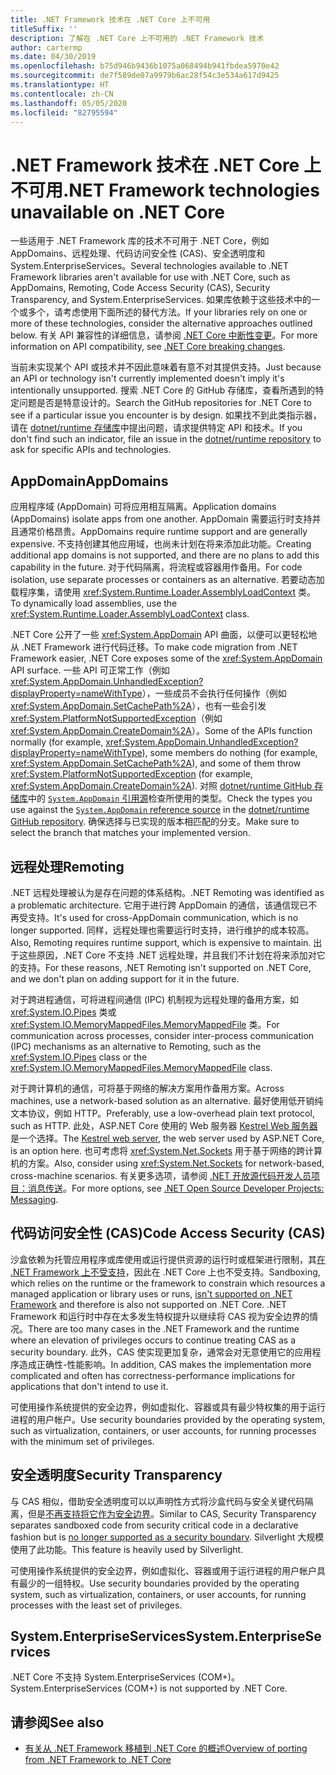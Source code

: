 ```yaml
---
title: .NET Framework 技术在 .NET Core 上不可用
titleSuffix: ''
description: 了解在 .NET Core 上不可用的 .NET Framework 技术
author: cartermp
ms.date: 04/30/2019
ms.openlocfilehash: b75d946b9436b1075a068494b941fbdea5970e42
ms.sourcegitcommit: de7f589de07a9979b6ac28f54c3e534a617d9425
ms.translationtype: HT
ms.contentlocale: zh-CN
ms.lasthandoff: 05/05/2020
ms.locfileid: "82795594"
---
```

# <a name="net-framework-technologies-unavailable-on-net-core"></a><span data-ttu-id="631d2-103">.NET Framework 技术在 .NET Core 上不可用</span><span class="sxs-lookup"><span data-stu-id="631d2-103">.NET Framework technologies unavailable on .NET Core</span></span>

<span data-ttu-id="631d2-104">一些适用于 .NET Framework 库的技术不可用于 .NET Core，例如 AppDomains、远程处理、代码访问安全性 (CAS)、安全透明度和 System.EnterpriseServices。</span><span class="sxs-lookup"><span data-stu-id="631d2-104">Several technologies available to .NET Framework libraries aren't available for use with .NET Core, such as AppDomains, Remoting, Code Access Security (CAS), Security Transparency, and System.EnterpriseServices.</span></span> <span data-ttu-id="631d2-105">如果库依赖于这些技术中的一个或多个，请考虑使用下面所述的替代方法。</span><span class="sxs-lookup"><span data-stu-id="631d2-105">If your libraries rely on one or more of these technologies, consider the alternative approaches outlined below.</span></span> <span data-ttu-id="631d2-106">有关 API 兼容性的详细信息，请参阅 [.NET Core 中断性变更](../compatibility/breaking-changes.md)。</span><span class="sxs-lookup"><span data-stu-id="631d2-106">For more information on API compatibility, see [.NET Core breaking changes](../compatibility/breaking-changes.md).</span></span>

<span data-ttu-id="631d2-107">当前未实现某个 API 或技术并不因此意味着有意不对其提供支持。</span><span class="sxs-lookup"><span data-stu-id="631d2-107">Just because an API or technology isn't currently implemented doesn't imply it's intentionally unsupported.</span></span> <span data-ttu-id="631d2-108">搜索 .NET Core 的 GitHub 存储库，查看所遇到的特定问题是否是特意设计的。</span><span class="sxs-lookup"><span data-stu-id="631d2-108">Search the GitHub repositories for .NET Core to see if a particular issue you encounter is by design.</span></span> <span data-ttu-id="631d2-109">如果找不到此类指示器，请在 [dotnet/runtime 存储库](https://github.com/dotnet/runtime/issues)中提出问题，请求提供特定 API 和技术。</span><span class="sxs-lookup"><span data-stu-id="631d2-109">If you don't find such an indicator, file an issue in the [dotnet/runtime repository](https://github.com/dotnet/runtime/issues) to ask for specific APIs and technologies.</span></span>

## <a name="appdomains"></a><span data-ttu-id="631d2-110">AppDomain</span><span class="sxs-lookup"><span data-stu-id="631d2-110">AppDomains</span></span>

<span data-ttu-id="631d2-111">应用程序域 (AppDomain) 可将应用相互隔离。</span><span class="sxs-lookup"><span data-stu-id="631d2-111">Application domains (AppDomains) isolate apps from one another.</span></span> <span data-ttu-id="631d2-112">AppDomain 需要运行时支持并且通常价格昂贵。</span><span class="sxs-lookup"><span data-stu-id="631d2-112">AppDomains require runtime support and are generally expensive.</span></span> <span data-ttu-id="631d2-113">不支持创建其他应用域，也尚未计划在将来添加此功能。</span><span class="sxs-lookup"><span data-stu-id="631d2-113">Creating additional app domains is not supported, and there are no plans to add this capability in the future.</span></span> <span data-ttu-id="631d2-114">对于代码隔离，将流程或容器用作备用。</span><span class="sxs-lookup"><span data-stu-id="631d2-114">For code isolation, use separate processes or containers as an alternative.</span></span> <span data-ttu-id="631d2-115">若要动态加载程序集，请使用 <xref:System.Runtime.Loader.AssemblyLoadContext> 类。</span><span class="sxs-lookup"><span data-stu-id="631d2-115">To dynamically load assemblies, use the <xref:System.Runtime.Loader.AssemblyLoadContext> class.</span></span>

<span data-ttu-id="631d2-116">.NET Core 公开了一些 <xref:System.AppDomain> API 曲面，以便可以更轻松地从 .NET Framework 进行代码迁移。</span><span class="sxs-lookup"><span data-stu-id="631d2-116">To make code migration from .NET Framework easier, .NET Core exposes some of the <xref:System.AppDomain> API surface.</span></span> <span data-ttu-id="631d2-117">一些 API 可正常工作（例如 <xref:System.AppDomain.UnhandledException?displayProperty=nameWithType>），一些成员不会执行任何操作（例如 <xref:System.AppDomain.SetCachePath%2A>），也有一些会引发 <xref:System.PlatformNotSupportedException>（例如 <xref:System.AppDomain.CreateDomain%2A>）。</span><span class="sxs-lookup"><span data-stu-id="631d2-117">Some of the APIs function normally (for example, <xref:System.AppDomain.UnhandledException?displayProperty=nameWithType>), some members do nothing (for example, <xref:System.AppDomain.SetCachePath%2A>), and some of them throw <xref:System.PlatformNotSupportedException> (for example, <xref:System.AppDomain.CreateDomain%2A>).</span></span> <span data-ttu-id="631d2-118">对照 [dotnet/runtime GitHub 存储库](https://github.com/dotnet/runtime)中的 [`System.AppDomain` 引用源](https://github.com/dotnet/runtime/blob/master/src/libraries/System.Private.CoreLib/src/System/AppDomain.cs)检查所使用的类型。</span><span class="sxs-lookup"><span data-stu-id="631d2-118">Check the types you use against the [`System.AppDomain` reference source](https://github.com/dotnet/runtime/blob/master/src/libraries/System.Private.CoreLib/src/System/AppDomain.cs) in the [dotnet/runtime GitHub repository](https://github.com/dotnet/runtime).</span></span> <span data-ttu-id="631d2-119">确保选择与已实现的版本相匹配的分支。</span><span class="sxs-lookup"><span data-stu-id="631d2-119">Make sure to select the branch that matches your implemented version.</span></span>

## <a name="remoting"></a><span data-ttu-id="631d2-120">远程处理</span><span class="sxs-lookup"><span data-stu-id="631d2-120">Remoting</span></span>

<span data-ttu-id="631d2-121">.NET 远程处理被认为是存在问题的体系结构。</span><span class="sxs-lookup"><span data-stu-id="631d2-121">.NET Remoting was identified as a problematic architecture.</span></span> <span data-ttu-id="631d2-122">它用于进行跨 AppDomain 的通信，该通信现已不再受支持。</span><span class="sxs-lookup"><span data-stu-id="631d2-122">It's used for cross-AppDomain communication, which is no longer supported.</span></span> <span data-ttu-id="631d2-123">同样，远程处理也需要运行时支持，进行维护的成本较高。</span><span class="sxs-lookup"><span data-stu-id="631d2-123">Also, Remoting requires runtime support, which is expensive to maintain.</span></span> <span data-ttu-id="631d2-124">出于这些原因，.NET Core 不支持 .NET 远程处理，并且我们不计划在将来添加对它的支持。</span><span class="sxs-lookup"><span data-stu-id="631d2-124">For these reasons, .NET Remoting isn't supported on .NET Core, and we don't plan on adding support for it in the future.</span></span>

<span data-ttu-id="631d2-125">对于跨进程通信，可将进程间通信 (IPC) 机制视为远程处理的备用方案，如 <xref:System.IO.Pipes> 类或 <xref:System.IO.MemoryMappedFiles.MemoryMappedFile> 类。</span><span class="sxs-lookup"><span data-stu-id="631d2-125">For communication across processes, consider inter-process communication (IPC) mechanisms as an alternative to Remoting, such as the <xref:System.IO.Pipes> class or the <xref:System.IO.MemoryMappedFiles.MemoryMappedFile> class.</span></span>

<span data-ttu-id="631d2-126">对于跨计算机的通信，可将基于网络的解决方案用作备用方案。</span><span class="sxs-lookup"><span data-stu-id="631d2-126">Across machines, use a network-based solution as an alternative.</span></span> <span data-ttu-id="631d2-127">最好使用低开销纯文本协议，例如 HTTP。</span><span class="sxs-lookup"><span data-stu-id="631d2-127">Preferably, use a low-overhead plain text protocol, such as HTTP.</span></span> <span data-ttu-id="631d2-128">此处，ASP.NET Core 使用的 Web 服务器 [Kestrel Web 服务器](/aspnet/core/fundamentals/servers/kestrel)是一个选择。</span><span class="sxs-lookup"><span data-stu-id="631d2-128">The [Kestrel web server](/aspnet/core/fundamentals/servers/kestrel), the web server used by ASP.NET Core, is an option here.</span></span> <span data-ttu-id="631d2-129">也可考虑将 <xref:System.Net.Sockets> 用于基于网络的跨计算机的方案。</span><span class="sxs-lookup"><span data-stu-id="631d2-129">Also, consider using <xref:System.Net.Sockets> for network-based, cross-machine scenarios.</span></span> <span data-ttu-id="631d2-130">有关更多选项，请参阅 [.NET 开放源代码开发人员项目：消息传送](https://github.com/Microsoft/dotnet/blob/master/dotnet-developer-projects.md#messaging)。</span><span class="sxs-lookup"><span data-stu-id="631d2-130">For more options, see [.NET Open Source Developer Projects: Messaging](https://github.com/Microsoft/dotnet/blob/master/dotnet-developer-projects.md#messaging).</span></span>

## <a name="code-access-security-cas"></a><span data-ttu-id="631d2-131">代码访问安全性 (CAS)</span><span class="sxs-lookup"><span data-stu-id="631d2-131">Code Access Security (CAS)</span></span>

<span data-ttu-id="631d2-132">沙盒依赖为托管应用程序或库使用或运行提供资源的运行时或框架进行限制，其[在 .NET Framework 上不受支持](../../framework/misc/code-access-security.md)，因此在 .NET Core 上也不受支持。</span><span class="sxs-lookup"><span data-stu-id="631d2-132">Sandboxing, which relies on the runtime or the framework to constrain which resources a managed application or library uses or runs, [isn't supported on .NET Framework](../../framework/misc/code-access-security.md) and therefore is also not supported on .NET Core.</span></span> <span data-ttu-id="631d2-133">.NET Framework 和运行时中存在太多发生特权提升以继续将 CAS 视为安全边界的情况。</span><span class="sxs-lookup"><span data-stu-id="631d2-133">There are too many cases in the .NET Framework and the runtime where an elevation of privileges occurs to continue treating CAS as a security boundary.</span></span> <span data-ttu-id="631d2-134">此外，CAS 使实现更加复杂，通常会对无意使用它的应用程序造成正确性-性能影响。</span><span class="sxs-lookup"><span data-stu-id="631d2-134">In addition, CAS makes the implementation more complicated and often has correctness-performance implications for applications that don't intend to use it.</span></span>

<span data-ttu-id="631d2-135">可使用操作系统提供的安全边界，例如虚拟化、容器或具有最少特权集的用于运行进程的用户帐户。</span><span class="sxs-lookup"><span data-stu-id="631d2-135">Use security boundaries provided by the operating system, such as virtualization, containers, or user accounts, for running processes with the minimum set of privileges.</span></span>

## <a name="security-transparency"></a><span data-ttu-id="631d2-136">安全透明度</span><span class="sxs-lookup"><span data-stu-id="631d2-136">Security Transparency</span></span>

<span data-ttu-id="631d2-137">与 CAS 相似，借助安全透明度可以以声明性方式将沙盒代码与安全关键代码隔离，但是[不再支持将它作为安全边界](../../framework/misc/security-transparent-code.md)。</span><span class="sxs-lookup"><span data-stu-id="631d2-137">Similar to CAS, Security Transparency separates sandboxed code from security critical code in a declarative fashion but is [no longer supported as a security boundary](../../framework/misc/security-transparent-code.md).</span></span> <span data-ttu-id="631d2-138">Silverlight 大规模使用了此功能。</span><span class="sxs-lookup"><span data-stu-id="631d2-138">This feature is heavily used by Silverlight.</span></span>

<span data-ttu-id="631d2-139">可使用操作系统提供的安全边界，例如虚拟化、容器或用于运行进程的用户帐户具有最少的一组特权。</span><span class="sxs-lookup"><span data-stu-id="631d2-139">Use security boundaries provided by the operating system, such as virtualization, containers, or user accounts, for running processes with the least set of privileges.</span></span>

## <a name="systementerpriseservices"></a><span data-ttu-id="631d2-140">System.EnterpriseServices</span><span class="sxs-lookup"><span data-stu-id="631d2-140">System.EnterpriseServices</span></span>

<span data-ttu-id="631d2-141">.NET Core 不支持 System.EnterpriseServices (COM+)。</span><span class="sxs-lookup"><span data-stu-id="631d2-141">System.EnterpriseServices (COM+) is not supported by .NET Core.</span></span>

## <a name="see-also"></a><span data-ttu-id="631d2-142">请参阅</span><span class="sxs-lookup"><span data-stu-id="631d2-142">See also</span></span>

- [<span data-ttu-id="631d2-143">有关从 .NET Framework 移植到 .NET Core 的概述</span><span class="sxs-lookup"><span data-stu-id="631d2-143">Overview of porting from .NET Framework to .NET Core</span></span>](index.md)

